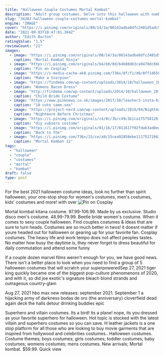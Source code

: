```yaml
---
title: "Halloween Couple Costumes Mortal Kombat"
description: "Adult group costumes. Delve into this halloween with numbers on your side when you and your friends coordinate a group costume theme. If you all just can't stop talking and speculating about the"
slug: "34282-halloween-couple-costumes-mortal-kombat"
engine: "IMAGE"
cover: "https://i.pinimg.com/originals/80/14/3a/80143adba0dfc2401d5adc90463110d1.jpg"
date: "2021-09-03T18:47:01.304Z"
author: "Edith Barton"
ratingValue: "1.5"
reviewCount: "21"
images:
  - image: "https://i.pinimg.com/originals/80/14/3a/80143adba0dfc2401d5adc90463110d1.jpg"
    caption: "Mortal Kombat Ninja"
  - image: "https://i.pinimg.com/originals/b4/b8/8d/b4b88db3ca9470dc6660e997ce83c63a.jpg"
    caption: "Pin on Cosplay"
  - image: "https://s-media-cache-ak0.pinimg.com/736x/8f/f1/d6/8ff1d658787d6eb29f11273e8465c851.jpg"
    caption: "Make a Scorpion"
  - image: "https://findema.com/wp-content/uploads/2014/10/halloween_20149433-510x600.jpg"
    caption: "Womens Bacon Dress"
  - image: "http://findema.com/wp-content/uploads/2014/10/halloween_20143600.jpg"
    caption: "Child Bride Costume"
  - image: "https://www.pinknews.co.uk/images/2017/10/leasher3-insta-halloween-650x652.jpg"
    caption: "10 cute same-sex"
  - image: "https://project-nerd.com/wp-content/uploads/2016/04/Nightmare-Before-Christmas-Jack-Sal-genderbent-genderbend-couple-cosplay7.jpg"
    caption: "Nightmare Before Christmas"
  - image: "https://i.pinimg.com/originals/c4/9c/3b/c49c3b1ca1f5758126f39000a8ef29a9.jpg"
    caption: "diy subzero costume"
  - image: "https://i.pinimg.com/originals/01/16/17/011617f02fdab3ad8edf5c41f6f5cab8.jpg"
    caption: "Back to the"
  - image: "https://i.pinimg.com/736x/15/ce/a9/15cea92858ebe11175172663d53d5e2e.jpg"
    caption: "Mortal Kombat 11"
tags:
  - "halloween"
  - "couple"
  - "costumes"
  - "mortal"
  - "kombat"
draft: false
type: post
---
```


For the best 2021 halloween costume ideas, look no further than spirit halloween, your one-stop shop for women's costumes, men's costumes, kids' costumes and more! with over
![Pin on Cosplay](https://i.pinimg.com/originals/b4/b8/8d/b4b88db3ca9470dc6660e997ce83c63a.jpg "Pin on Cosplay")

Mortal kombat kitana costume. 97.99-106.99. Made by us exclusive. Studio disco men&#39;s costume. 48.99-79.99. Beetle bride women&#39;s costume.  When it comes to sexy couple halloween. Find couples costumes &amp; ideas that are sure to turn heads. Costumes are so much better in twos! it doesnt matter if youre headed out for halloween or gearing up for your favorite fan. Cosplay costumes. The heavy life and work tempo does not affect peoples tastes. No matter how busy the daytime is, they never forget to dress beautiful for daily commutation and attend some funny
<!--inArticleAds-->

<!--galleryOne-->

If a couple dozen marvel films weren't enough for you, we have good news. There isn't a better place to look when you need to find a group of 5 halloween costumes that will scratch your superpoweredSep 27, 2021 tiger king quickly became one of the biggest pop-culture phenomenons of 2020, and with it, so did joe exotic's signature bleach blond strands and outrageous country-glam
<!--inArticleAds-->

<!--galleryTwo-->

Aug 27, 2021 hbo max new releases: september 2021. September 1 a hijacking army of darkness bodas de oro (the anniversary) cloverfield dead again deck the halls detour drinking buddies epic
<!--galleryThree-->

Superhero and villain costumes. Its a bird! its a plane! nope, its you dressed as your favorite superhero for halloween. Hot topic is stocked with the latest villain and superhero costumes so you can save. H leather jackets is a one stop platform for all those who are looking to buy movie garments that are inspired from hollywood and celebrities costumes.. Halloween costumes. Costume themes; boys costumes; girls costumes; toddler costumes; baby costumes; womens costumes; mens costumes. New arrivals;  Mortal kombat. $59.99. Quick view